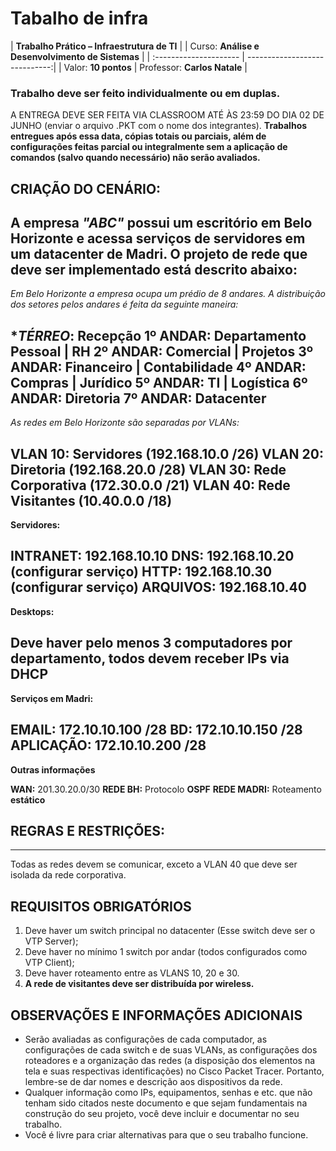 # Tabalho de infra

| **Trabalho Prático – Infraestrutura de TI**            |
| Curso: **Análise e Desenvolvimento de Sistemas**       |
| :--------------------- | -----------------------------:|
| Valor: **10 pontos**   | Professor: **Carlos Natale**  |


### Trabalho deve ser feito individualmente ou em duplas.
A ENTREGA DEVE SER FEITA VIA CLASSROOM ATÉ ÀS 23:59 DO DIA 02 DE JUNHO (enviar o arquivo .PKT com o nome
dos integrantes). **Trabalhos entregues após essa data, cópias totais ou parciais, além de configurações feitas parcial ou integralmente sem a aplicação de comandos (salvo quando necessário) não serão avaliados.**

## CRIAÇÃO DO CENÁRIO:
A empresa *"ABC"* possui um escritório em Belo Horizonte e acessa serviços de servidores em um datacenter de Madri. O projeto de rede que deve ser implementado está descrito abaixo:
------

_Em Belo Horizonte a empresa ocupa um prédio de 8 andares. A distribuição dos setores pelos andares é feita da seguinte maneira:_

**TÉRREO*: Recepção
**1º ANDAR:** Departamento Pessoal | RH
**2º ANDAR:** Comercial | Projetos
**3º ANDAR:** Financeiro | Contabilidade
**4º ANDAR:** Compras | Jurídico
**5º ANDAR:** TI | Logística
**6º ANDAR:** Diretoria
**7º ANDAR:** Datacenter
------

_As redes em Belo Horizonte são separadas por VLANs:_

**VLAN 10:** Servidores (192.168.10.0 /26)
**VLAN 20:** Diretoria (192.168.20.0 /28)
**VLAN 30:** Rede Corporativa (172.30.0.0 /21)
**VLAN 40:** Rede Visitantes (10.40.0.0 /18)
------

__Servidores:__

**INTRANET:** 192.168.10.10
**DNS:** 192.168.10.20 (configurar serviço)
**HTTP:** 192.168.10.30 (configurar serviço)
**ARQUIVOS:** 192.168.10.40
------

__Desktops:__

Deve haver pelo menos **3 computadores** por departamento, todos devem receber IPs via **DHCP**
------

__Serviços em Madri:__

**EMAIL:** 172.10.10.100 /28
**BD:** 172.10.10.150 /28
**APLICAÇÃO:** 172.10.10.200 /28
------

__Outras informações__

**WAN:** 201.30.20.0/30
**REDE BH:** Protocolo **OSPF**
**REDE MADRI:** Roteamento **estático**
## REGRAS E RESTRIÇÕES:
------

Todas as redes devem se comunicar, exceto a VLAN 40 que deve ser isolada da rede corporativa.

## REQUISITOS OBRIGATÓRIOS

1. Deve haver um switch principal no datacenter (Esse switch deve ser o VTP Server);
1. Deve haver no mínimo 1 switch por andar (todos configurados como VTP Client);
1. Deve haver roteamento entre as VLANS 10, 20 e 30.
1. **A rede de visitantes deve ser distribuída por wireless.**

## OBSERVAÇÕES E INFORMAÇÕES ADICIONAIS

- Serão avaliadas as configurações de cada computador, as configurações de cada switch e de suas VLANs, as
configurações dos roteadores e a organização das redes (a disposição dos elementos na tela e suas respectivas
identificações) no Cisco Packet Tracer. Portanto, lembre-se de dar nomes e descrição aos dispositivos da rede.
- Qualquer informação como IPs, equipamentos, senhas e etc. que não tenham sido citados neste documento e que sejam
fundamentais na construção do seu projeto, você deve incluir e documentar no seu trabalho.
- Você é livre para criar alternativas para que o seu trabalho funcione.

